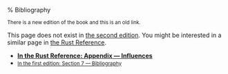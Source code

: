 % Bibliography

<small>There is a new edition of the book and this is an old link.</small>

This page does not exist in [the second edition][2].
You might be interested in a similar page in [the Rust Reference][3].

* **[In the Rust Reference: Appendix — Influences][3]**
* <small>[In the first edition: Section 7 — Bibliography][1]</small>


[1]: https://doc.rust-lang.org/1.30.0/book/first-edition/bibliography.html
[2]: index.html
[3]: https://doc.rust-lang.org/reference/influences.html
